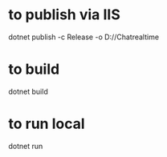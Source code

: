 # to publish via IIS 
dotnet publish -c Release -o D://Chatrealtime
# to build 
dotnet build
# to run local 
dotnet run